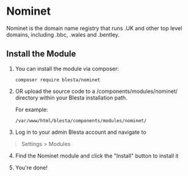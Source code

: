 # Nominet

Nominet is the domain name registry that runs .UK and other top level domains, including .bbc, .wales and .bentley.

## Install the Module

1. You can install the module via composer:

    ```
    composer require blesta/nominet
    ```

2. OR upload the source code to a /components/modules/nominet/ directory within
your Blesta installation path.

    For example:

    ```
    /var/www/html/blesta/components/modules/nominet/
    ```

3. Log in to your admin Blesta account and navigate to
> Settings > Modules

4. Find the Nominet module and click the "Install" button to install it

5. You're done!


